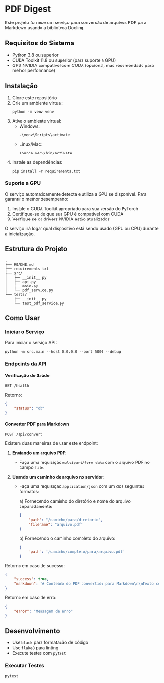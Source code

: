 # PDF Digest

Este projeto fornece um serviço para conversão de arquivos PDF para Markdown usando a biblioteca Docling.

## Requisitos do Sistema

- Python 3.8 ou superior
- CUDA Toolkit 11.8 ou superior (para suporte a GPU)
- GPU NVIDIA compatível com CUDA (opcional, mas recomendado para melhor performance)

## Instalação

1. Clone este repositório
2. Crie um ambiente virtual:
   ```
   python -m venv venv
   ```
3. Ative o ambiente virtual:
   - Windows:
     ```
     .\venv\Scripts\activate
     ```
   - Linux/Mac:
     ```
     source venv/bin/activate
     ```
4. Instale as dependências:
   ```
   pip install -r requirements.txt
   ```

### Suporte a GPU

O serviço automaticamente detecta e utiliza a GPU se disponível. Para garantir o melhor desempenho:

1. Instale o CUDA Toolkit apropriado para sua versão do PyTorch
2. Certifique-se de que sua GPU é compatível com CUDA
3. Verifique se os drivers NVIDIA estão atualizados

O serviço irá logar qual dispositivo está sendo usado (GPU ou CPU) durante a inicialização.

## Estrutura do Projeto

```
.
├── README.md
├── requirements.txt
├── src/
│   ├── __init__.py
│   ├── api.py
│   ├── main.py
│   └── pdf_service.py
└── tests/
    ├── __init__.py
    └── test_pdf_service.py
```

## Como Usar

### Iniciar o Serviço

Para iniciar o serviço API:

```
python -m src.main --host 0.0.0.0 --port 5000 --debug
```

### Endpoints da API

#### Verificação de Saúde

```
GET /health
```

Retorno:
```json
{
    "status": "ok"
}
```

#### Converter PDF para Markdown

```
POST /api/convert
```

Existem duas maneiras de usar este endpoint:

1. **Enviando um arquivo PDF**:
   - Faça uma requisição `multipart/form-data` com o arquivo PDF no campo `file`.

2. **Usando um caminho de arquivo no servidor**:
   - Faça uma requisição `application/json` com um dos seguintes formatos:
     
     a) Fornecendo caminho do diretório e nome do arquivo separadamente:
     ```json
     {
         "path": "/caminho/para/diretorio",
         "filename": "arquivo.pdf"
     }
     ```
     
     b) Fornecendo o caminho completo do arquivo:
     ```json
     {
         "path": "/caminho/completo/para/arquivo.pdf"
     }
     ```

Retorno em caso de sucesso:
```json
{
    "success": true,
    "markdown": "# Conteúdo do PDF convertido para Markdown\n\nTexto convertido..."
}
```

Retorno em caso de erro:
```json
{
    "error": "Mensagem de erro"
}
```

## Desenvolvimento

- Use `black` para formatação de código
- Use `flake8` para linting
- Execute testes com `pytest`

### Executar Testes

```
pytest
``` 